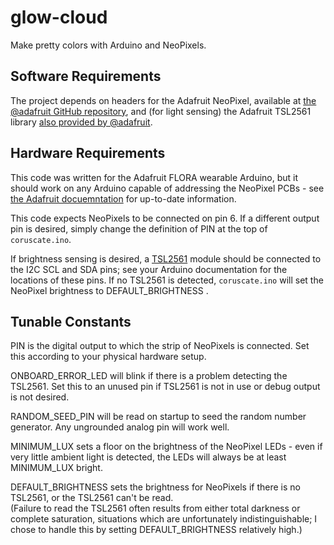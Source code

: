 glow-cloud
==========

Make pretty colors with Arduino and NeoPixels.

Software Requirements
------------

The project depends on headers for the Adafruit NeoPixel, available at 
[the @adafruit GitHub repository](https://github.com/adafruit/Adafruit_NeoPixel), 
and (for light sensing) the Adafruit TSL2561 library 
[also provided by @adafruit](https://github.com/adafruit/Adafruit_TSL2561).

Hardware Requirements
---------------------

This code was written for the Adafruit FLORA wearable Arduino, but it should work on 
any Arduino capable of addressing the NeoPixel PCBs - see 
[the Adafruit docuemntation](https://learn.adafruit.com/adafruit-neopixel-uberguide/arduino-library) 
for up-to-date information.

This code expects NeoPixels to be connected on pin 6.  If a different output pin is desired,
simply change the definition of PIN at the top of `coruscate.ino`.

If brightness sensing is desired, a [TSL2561](http://www.adafruit.com/products/1246) module should 
be connected to the I2C SCL and SDA pins; see your Arduino documentation for the locations of these pins.
If no TSL2561 is detected, `coruscate.ino` will set the NeoPixel brightness to DEFAULT_BRIGHTNESS .

Tunable Constants
-----------------

PIN is the digital output to which the strip of NeoPixels is connected.  Set this according to your physical hardware setup.

ONBOARD_ERROR_LED will blink if there is a problem detecting the TSL2561.  Set this to an unused pin if TSL2561 
is not in use or debug output is not desired.

RANDOM_SEED_PIN will be read on startup to seed the random number generator.  Any ungrounded analog pin will 
work well.

MINIMUM_LUX sets a floor on the brightness of the NeoPixel LEDs - even if very little ambient light is detected, 
the LEDs will always be at least MINIMUM_LUX bright.

DEFAULT_BRIGHTNESS sets the brightness for NeoPixels if there is no TSL2561, or the TSL2561 can't be read.  
(Failure to read the TSL2561 often results from either total darkness or complete saturation, situations 
which are unfortunately indistinguishable; I chose to handle this by setting DEFAULT_BRIGHTNESS relatively high.)
